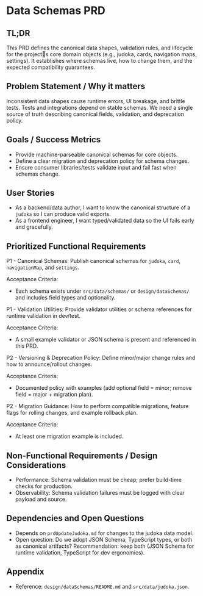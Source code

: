 # Data Schemas PRD

## TL;DR

This PRD defines the canonical data shapes, validation rules, and lifecycle for the projects core domain objects (e.g., judoka, cards, navigation maps, settings). It establishes where schemas live, how to change them, and the expected compatibility guarantees.

## Problem Statement / Why it matters

Inconsistent data shapes cause runtime errors, UI breakage, and brittle tests. Tests and integrations depend on stable schemas. We need a single source of truth describing canonical fields, validation, and deprecation policy.

## Goals / Success Metrics

- Provide machine-parseable canonical schemas for core objects.
- Define a clear migration and deprecation policy for schema changes.
- Ensure consumer libraries/tests validate input and fail fast when schemas change.

## User Stories

- As a backend/data author, I want to know the canonical structure of a `judoka` so I can produce valid exports.
- As a frontend engineer, I want typed/validated data so the UI fails early and gracefully.

## Prioritized Functional Requirements


P1 - Canonical Schemas: Publish canonical schemas for `judoka`, `card`, `navigationMap`, and `settings`.

Acceptance Criteria:

- Each schema exists under `src/data/schemas/` or `design/dataSchemas/` and includes field types and optionality.


P1 - Validation Utilities: Provide validator utilities or schema references for runtime validation in dev/test.

Acceptance Criteria:

- A small example validator or JSON schema is present and referenced in this PRD.


P2 - Versioning & Deprecation Policy: Define minor/major change rules and how to announce/rollout changes.

Acceptance Criteria:

- Documented policy with examples (add optional field = minor; remove field = major + migration plan).


P2 - Migration Guidance: How to perform compatible migrations, feature flags for rolling changes, and example rollback plan.

Acceptance Criteria:

- At least one migration example is included.

## Non-Functional Requirements / Design Considerations

- Performance: Schema validation must be cheap; prefer build-time checks for production.
- Observability: Schema validation failures must be logged with clear payload and source.

## Dependencies and Open Questions

- Depends on `prdUpdateJudoka.md` for changes to the judoka data model.
- Open question: Do we adopt JSON Schema, TypeScript types, or both as canonical artifacts? Recommendation: keep both (JSON Schema for runtime validation, TypeScript for dev ergonomics).

## Appendix

- Reference: `design/dataSchemas/README.md` and `src/data/judoka.json`.
